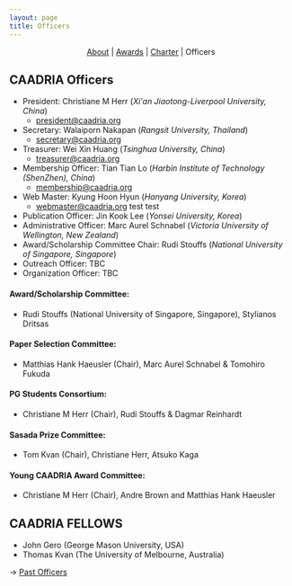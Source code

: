 ```yaml
---
layout: page
title: Officers
---
```


<div align="center">
 <a href="/about">About</a> | <a href="/awards">Awards</a> | <a href="/charter">Charter</a> | Officers
</div>

## CAADRIA Officers

* President: Christiane M Herr (*Xi'an Jiaotong-Liverpool University, China*)
  * president@caadria.org
* Secretary: Walaiporn Nakapan (*Rangsit University, Thailand*)
  * secretary@caadria.org
* Treasurer: Wei Xin Huang (*Tsinghua University, China*)
  * treasurer@caadria.org
* Membership Officer: Tian Tian Lo (*Harbin Institute of Technology (ShenZhen), China*)
  * membership@caadria.org
* Web Master: Kyung Hoon Hyun (*Hanyang University, Korea*) 
  * webmaster@caadria.org test test
* Publication Officer: Jin Kook Lee (*Yonsei University, Korea*)
* Administrative Officer: Marc Aurel Schnabel (*Victoria University of Wellington, New Zealand*)
* Award/Scholarship Committee Chair: Rudi Stouffs (*National University of Singapore, Singapore*)
* Outreach Officer: TBC
* Organization Officer: TBC

#### Award/Scholarship Committee:
* Rudi Stouffs (National University of Singapore, Singapore), Stylianos Dritsas

#### Paper Selection Committee:  
* Matthias Hank Haeusler (Chair), Marc Aurel Schnabel & Tomohiro Fukuda 

#### PG Students Consortium:  
* Christiane M Herr (Chair), Rudi Stouffs & Dagmar Reinhardt 

#### Sasada Prize Committee:  
* Tom Kvan (Chair), Christiane Herr, Atsuko Kaga 

#### Young CAADRIA Award Committee:  
* Christiane M Herr (Chair), Andre Brown and Matthias Hank Haeusler

## CAADRIA FELLOWS
* John Gero (George Mason University, USA)
* Thomas Kvan (The University of Melbourne, Australia)

&rarr; [Past Officers](past-officers.md)

